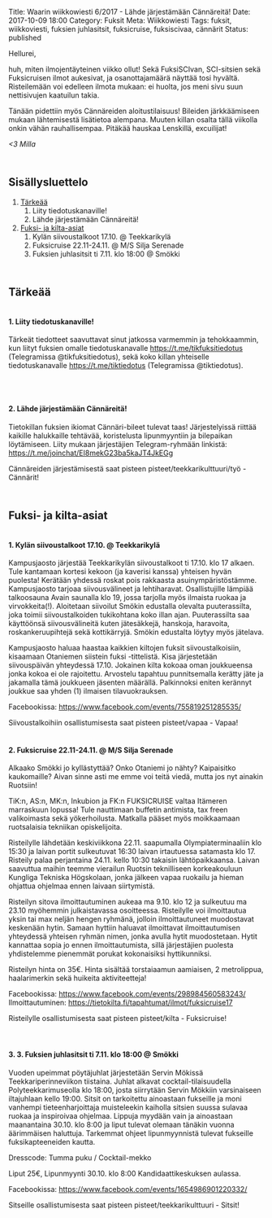 Title: Waarin wiikkowiesti 6/2017 - Lähde järjestämään Cännäreitä!
Date: 2017-10-09 18:00
Category: Fuksit
Meta: Wiikkowiesti
Tags: fuksit, wiikkoviesti, fuksien juhlasitsit, fuksicruise, fuksiscivaa, cännärit
Status: published

Hellurei,

huh, miten ilmojentäyteinen viikko ollut! Sekä FuksiSCIvan, SCI-sitsien sekä Fuksicruisen ilmot aukesivat, ja osanottajamäärä näyttää tosi hyvältä. Risteilemään voi edelleen ilmota mukaan: ei huolta, jos meni sivu suun nettisivujen kaatuilun takia.

Tänään pidettiin myös Cännäreiden aloitustilaisuus! Bileiden järkkäämiseen mukaan lähtemisestä lisätietoa alempana. Muuten killan osalta tällä viikolla onkin vähän rauhallisempaa. Pitäkää hauskaa Lenskillä, excuilijat!

<em>&lt;3 Milla</em>

<h2><div id="contents" class="small box">&nbsp;</div>Sisällysluettelo</h2>

1. <a href="#tarkeaa">Tärkeää</a>
    1. Liity tiedotuskanaville!
    2. Lähde järjestämään Cännäreitä!
2. <a href="#fktapahtumat">Fuksi- ja kilta-asiat</a>
    1. Kylän siivoustalkoot 17.10. @ Teekkarikylä
	2. Fuksicruise 22.11-24.11. @ M/S Silja Serenade
	3. Fuksien juhlasitsit ti 7.11. klo 18:00 @ Smökki 


<h2><div id="tarkeaa" class="small box">&nbsp;</div>Tärkeää</h2>

<h4><div class="box leima">&nbsp;</div>1. Liity tiedotuskanaville!</h4>

Tärkeät tiedotteet saavuttavat sinut jatkossa varmemmin ja tehokkaammin, kun liityt fuksien omalle tiedotuskanavalle <https://t.me/tikfuksitiedotus> (Telegramissa @tikfuksitiedotus), sekä koko killan yhteiselle tiedotuskanavalle <https://t.me/tiktiedotus> (Telegramissa @tiktiedotus).

<br/>

<h4><div class="box leima">&nbsp;</div>2. Lähde järjestämään Cännäreitä!</h4>

Tietokillan fuksien ikiomat Cännäri-bileet tulevat taas! Järjestelyissä riittää kaikille halukkaille tehtävää, koristelusta lipunmyyntiin ja bilepaikan löytämiseen. Liity mukaan järjestäjien Telegram-ryhmään linkistä: <https://t.me/joinchat/EI8mekG23ba5kaJT4JkEGg>

<div class="piste tyo">Cännäreiden järjestämisestä saat pisteen pisteet/teekkarikulttuuri/työ - Cännärit!</div>

<h2><div id="fktapahtumat" class="small box">&nbsp;</div>Fuksi- ja kilta-asiat</h2>

<h4><div class="box leima">&nbsp;</div>1. Kylän siivoustalkoot 17.10. @ Teekkarikylä</h4>

Kampusjaosto järjestää Teekkarikylän siivoustalkoot ti 17.10. klo 17 alkaen. Tule kantamaan kortesi kekoon (ja kaverisi kanssa) yhteisen hyvän puolesta! Kerätään yhdessä roskat pois rakkaasta asuinympäristöstämme. Kampusjaosto tarjoaa siivousvälineet ja lehtiharavat. Osallistujille lämpiää talkoosauna Avain saunalla klo 19, jossa tarjolla myös ilmaista ruokaa ja virvokkeita(!). Aloitetaan siivoilut Smökin edustalla olevalta puuterassilta, joka toimii siivoustalkoiden tukikohtana koko illan ajan. Puuterassilta saa käyttöönsä siivousvälineitä kuten jätesäkkejä, hanskoja, haravoita, roskankeruupihtejä sekä kottikärryjä. Smökin edustalta löytyy myös jätelava.

Kampusjaosto haluaa haastaa kaikkien kiltojen fuksit siivoustalkoisiin, kisaamaan Otaniemen siistein fuksi -tittelistä. Kisa järjestetään siivouspäivän yhteydessä 17.10. Jokainen kilta kokoaa oman joukkueensa jonka kokoa ei ole rajoitettu. Arvostelu tapahtuu punnitsemalla kerätty jäte ja jakamalla tämä joukkueen jäsenten määrällä. Palkinnoksi eniten kerännyt joukkue saa yhden (1) ilmaisen tilavuokrauksen.

Facebookissa: <https://www.facebook.com/events/755819251285535/>

<div class="piste vapaa">Siivoustalkoihiin osallistumisesta saat pisteen pisteet/vapaa - Vapaa!</div>

<h4><div class="box leima">&nbsp;</div>2. Fuksicruise 22.11-24.11. @ M/S Silja Serenade</h4>

Alkaako Smökki jo kyllästyttää? Onko Otaniemi jo nähty? Kaipaisitko kaukomaille? Aivan sinne asti me emme voi teitä viedä, mutta jos nyt ainakin Ruotsiin!

TiK:n, AS:n, MK:n, Inkubion ja FK:n FUKSICRUISE valtaa Itämeren marraskuun lopussa! Tule nauttimaan buffetin antimista, tax freen valikoimasta sekä yökerhoilusta. Matkalla pääset myös moikkaamaan ruotsalaisia tekniikan opiskelijoita.

Risteilylle lähdetään keskiviikkona 22.11. saapumalla Olympiaterminaaliin klo 15:30 ja laivan portit sulkeutuvat 16:30 laivan irtautuessa satamasta klo 17. Risteily palaa perjantaina 24.11. kello 10:30 takaisin lähtöpaikkaansa. Laivan saavuttua maihin teemme vierailun Ruotsin teknilliseen korkeakouluun Kungliga Tekniska Högskolaan, jonka jälkeen vapaa ruokailu ja hieman ohjattua ohjelmaa ennen laivaan siirtymistä.

Risteilyn sitova ilmoittautuminen aukeaa ma 9.10. klo 12 ja sulkeutuu ma 23.10 myöhemmin julkaistavassa osoitteessa. Risteilylle voi ilmoittautua yksin tai max neljän hengen ryhmänä, jolloin ilmoittautuneet muodostavat keskenään hytin. Samaan hyttiin haluavat ilmoittavat ilmoittautumisen yhteydessä yhteisen ryhmän nimen, jonka avulla hytit muodostetaan. Hytit kannattaa sopia jo ennen ilmoittautumista, sillä järjestäjien puolesta yhdistelemme pienemmät porukat kokonaisiksi hyttikunniksi.

Risteilyn hinta on 35€. Hinta sisältää torstaiaamun aamiaisen, 2 metrolippua, haalarimerkin sekä huikeita aktiviteetteja!

Facebookissa: <https://www.facebook.com/events/298984560583243/>
Ilmoittautuminen: <https://tietokilta.fi/tapahtumat/ilmot/fuksicruise17>

<div class="piste kilta">Risteilylle osallistumisesta saat pisteen pisteet/kilta - Fuksicruise!</div>

<br/>

<h4><div class="box leima">&nbsp;</div>3. 3. Fuksien juhlasitsit ti 7.11. klo 18:00 @ Smökki</h4>

Vuoden upeimmat pöytäjuhlat järjestetään Servin Mökissä Teekkariperinneviikon tiistaina. Juhlat alkavat cocktail-tilaisuudella Polyteekkarimuseolla klo 18:00, josta siirrytään Servin Mökkiin varsinaiseen iltajuhlaan kello 19:00. Sitsit on tarkoitettu ainoastaan fukseille ja moni vanhempi tieteenharjoittaja muisteleekin kaiholla sitsien suussa sulavaa ruokaa ja inspiroivaa ohjelmaa. Lippuja myydään vain ja ainoastaan maanantaina 30.10. klo 8:00 ja liput tulevat olemaan tänäkin vuonna äärimmäisen haluttuja. Tarkemmat ohjeet lipunmyynnistä tulevat fukseille fuksikapteeneiden kautta. 

Dresscode: Tumma puku / Cocktail-mekko

Liput 25€, Lipunmyynti 30.10. klo 8:00 Kandidaattikeskuksen aulassa.

Facebookissa: <https://www.facebook.com/events/1654986901220332/>

<div class="piste teekkarikulttuuri">Sitseille osallistumisesta saat pisteen pisteet/teekkarikulttuuri - Sitsit!</div>
